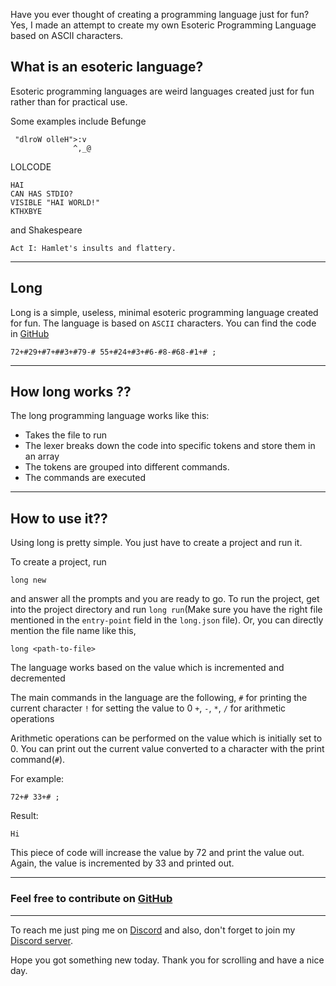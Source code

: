 Have you ever thought of creating a programming language just for fun? Yes, I made an attempt to create my own Esoteric Programming Language based on ASCII characters.

## What is an esoteric language?
Esoteric programming languages are weird languages created just for fun rather than for practical use.

Some examples include Befunge
```
 "dlroW olleH">:v
              ^,_@
```
LOLCODE
```
HAI
CAN HAS STDIO?
VISIBLE "HAI WORLD!"
KTHXBYE
```
and Shakespeare
```
Act I: Hamlet's insults and flattery.
```

<hr>

## Long
Long is a simple,  useless, minimal esoteric programming language created for fun. The language is based on `ASCII` characters. You can find the code in [GitHub](https://github.com/pranavbaburaj/long)
```brainfuck
72+#29+#7+##3+#79-# 55+#24+#3+#6-#8-#68-#1+# ;
```

<hr>

## How long works ??
The long programming language works like this:

- Takes the file to run
- The lexer breaks down the code into specific tokens and store them in an array
- The tokens are grouped into different commands.
- The commands are executed 

<hr>

## How to use it??
Using long is pretty simple. You just have to create a project and run it.

To create a project, run 
```
long new
```
and answer all the prompts and you are ready to go. To run the project, get into the project directory and run `long run`(Make sure you have the right file mentioned in the `entry-point` field in the `long.json` file). Or, you can directly mention the file name like this,

```
long <path-to-file>
```


The language works based on the value which is incremented and decremented

The main commands in the language are the following,
`#` for printing the current character
`!` for setting the value to 0
`+`, `-`, `*`, `/` for arithmetic operations

Arithmetic operations can be performed on the value which is initially set to 0. You can print out the current value converted to a character with the print command(`#`).

For example:
```brainfuck
72+# 33+# ;
```
Result:
```
Hi
```
This piece of code will increase the value by 72 and print the value out. Again, the value is incremented by 33 and printed out.

<hr>

### Feel free to contribute on [GitHub](https://github.com/pranavbaburaj/long)

<hr>

To reach me just ping me on [Discord](https://discord.com/users/763820556491161650) and also, don't forget to join my [Discord server](https://discord.gg/vzcNRVrHR5).

Hope you got something new today. Thank you for scrolling and have a nice day.
